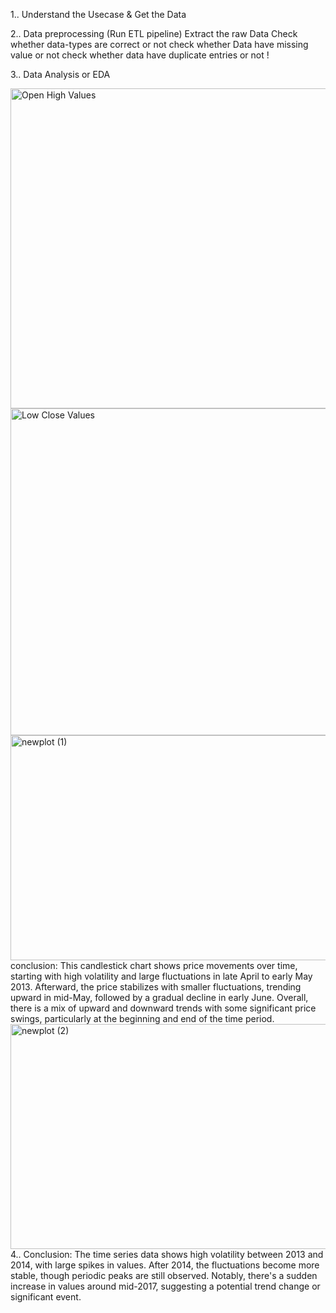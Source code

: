 1.. Understand the Usecase & Get the Data

2.. Data preprocessing (Run ETL pipeline)
    Extract the raw Data
    Check whether data-types are correct or not 
    check whether Data have missing value or not 
    check whether data have duplicate entries or not !
    
3.. Data Analysis or EDA

<img width="1783" height="512" alt="Open High Values" src="https://github.com/user-attachments/assets/c791c177-7ec3-4f9b-8a3c-61c22b70734a" />
<img width="1797" height="523" alt="Low Close Values" src="https://github.com/user-attachments/assets/4f9b9745-abbd-4467-ae99-ad7b631e2e0f" />

<img width="1105" height="360" alt="newplot (1)" src="https://github.com/user-attachments/assets/562043af-626d-433f-b685-301242459aeb" />
conclusion:
This candlestick chart shows price movements over time, starting with high volatility and large fluctuations in late April to early May 2013. Afterward, the price stabilizes with smaller fluctuations, trending upward in mid-May, followed by a gradual decline in early June. Overall, there is a mix of upward and downward trends with some significant price swings, particularly at the beginning and end of the time period.

<img width="1105" height="360" alt="newplot (2)" src="https://github.com/user-attachments/assets/4503daf5-ead9-4fa5-ac6d-742f9061fae6" />
4.. Conclusion:
The time series data shows high volatility between 2013 and 2014, with large spikes in values. After 2014, the fluctuations become more stable, though periodic peaks are still observed. Notably, there's a sudden increase in values around mid-2017, suggesting a potential trend change or significant event.
